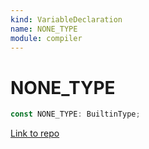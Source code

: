 ```yaml
---
kind: VariableDeclaration
name: NONE_TYPE
module: compiler
---
```


# NONE_TYPE

```ts
const NONE_TYPE: BuiltinType;
```

[Link to repo](https://github.com/timdeschryver/angular/blob/master/packages/compiler/src/output/output_ast.ts#L92-L92)
